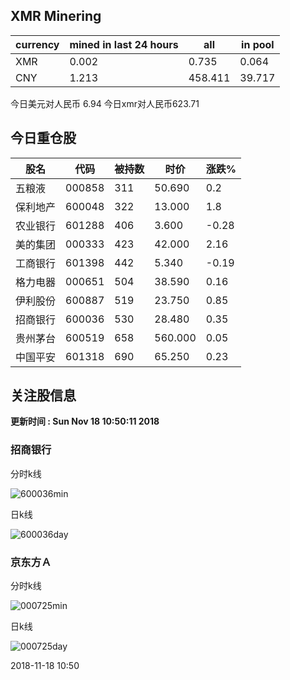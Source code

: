 ## XMR Minering

|currency|mined in last 24 hours|all|in pool|
|---|---|---|---|
|XMR|0.002|0.735|0.064|
|CNY|1.213|458.411|39.717|

今日美元对人民币 6.94	今日xmr对人民币623.71


## 今日重仓股 

|股名|代码|被持数|时价|涨跌%|
|---|---|---|---|---|
|五粮液|000858|311|50.690|0.2|
|保利地产|600048|322|13.000|1.8|
|农业银行|601288|406|3.600|-0.28|
|美的集团|000333|423|42.000|2.16|
|工商银行|601398|442|5.340|-0.19|
|格力电器|000651|504|38.590|0.16|
|伊利股份|600887|519|23.750|0.85|
|招商银行|600036|530|28.480|0.35|
|贵州茅台|600519|658|560.000|0.05|
|中国平安|601318|690|65.250|0.23|

## 关注股信息
**更新时间 : Sun Nov 18 10:50:11 2018**
### 招商银行 
分时k线

![600036min](http://image.sinajs.cn/newchart/min/n/sh600036.gif)

日k线

![600036day](http://image.sinajs.cn/newchart/daily/n/sh600036.gif)

### 京东方Ａ 
分时k线

![000725min](http://image.sinajs.cn/newchart/min/n/sz000725.gif)

日k线

![000725day](http://image.sinajs.cn/newchart/daily/n/sz000725.gif)

2018-11-18 10:50